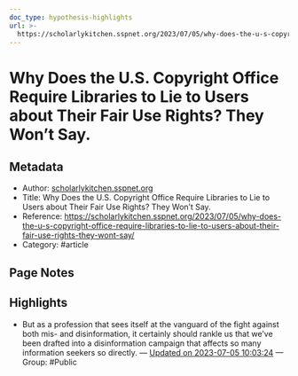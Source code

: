 ```yaml
---
doc_type: hypothesis-highlights
url: >-
  https://scholarlykitchen.sspnet.org/2023/07/05/why-does-the-u-s-copyright-office-require-libraries-to-lie-to-users-about-their-fair-use-rights-they-wont-say/
---
```


# Why Does the U.S. Copyright Office Require Libraries to Lie to Users about Their Fair Use Rights? They Won’t Say.

## Metadata
- Author: [scholarlykitchen.sspnet.org]()
- Title: Why Does the U.S. Copyright Office Require Libraries to Lie to Users about Their Fair Use Rights? They Won’t Say.
- Reference: https://scholarlykitchen.sspnet.org/2023/07/05/why-does-the-u-s-copyright-office-require-libraries-to-lie-to-users-about-their-fair-use-rights-they-wont-say/
- Category: #article

## Page Notes
## Highlights
- But as a profession that sees itself at the vanguard of the fight against both mis- and disinformation, it certainly should rankle us that we’ve been drafted into a disinformation campaign that affects so many information seekers so directly. — [Updated on 2023-07-05 10:03:24](https://hyp.is/2j0f_htVEe6Noe--GEMeRA/scholarlykitchen.sspnet.org/2023/07/05/why-does-the-u-s-copyright-office-require-libraries-to-lie-to-users-about-their-fair-use-rights-they-wont-say/) — Group: #Public



